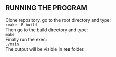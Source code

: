 ## RUNNING THE PROGRAM

Clone repository, go to the root directory and type:  
```cmake -B build```  
Then go to the build directory and type:  
```make```  
Finally run the exec:  
```./main```  
The output will be visible in <b>res</b> folder.
